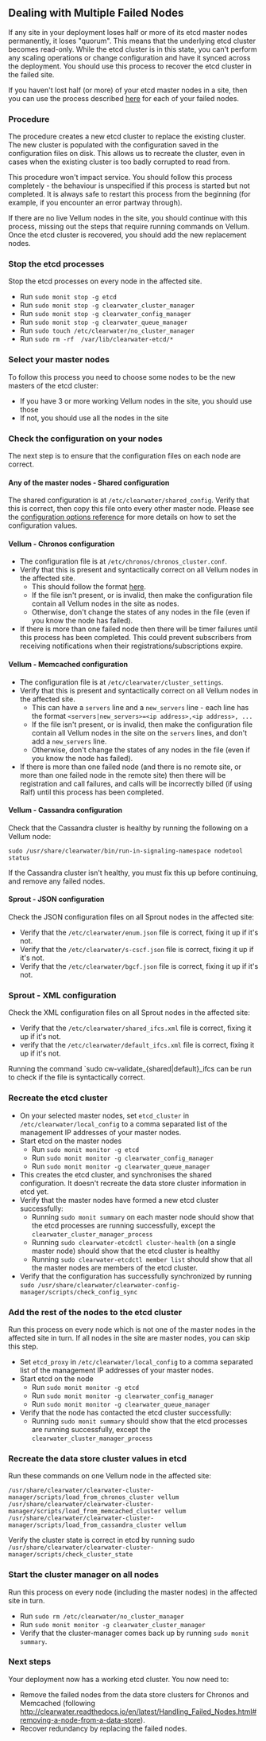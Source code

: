 ## Dealing with Multiple Failed Nodes

If any site in your deployment loses half or more of its etcd master nodes permanently, it loses "quorum". This means that the underlying etcd cluster becomes read-only. While the etcd cluster is in this state, you can't perform any scaling operations or change configuration and have it synced across the deployment. You should use this process to recover the etcd cluster in the failed site.

If you haven't lost half (or more) of your etcd master nodes in a site, then you can use the process described [here](http://clearwater.readthedocs.io/en/latest/Handling_Failed_Nodes.html#removing-a-failed-node) for each of your failed nodes.

### Procedure

The procedure creates a new etcd cluster to replace the existing cluster. The new cluster is populated with the configuration saved in the configuration files on disk. This allows us to recreate the cluster, even in cases when the existing cluster is too badly corrupted to read from.

This procedure won't impact service. You should follow this process completely - the behaviour is unspecified if this process is started but not completed. It is always safe to restart this process from the beginning (for example, if you encounter an error partway through).

If there are no live Vellum nodes in the site, you should continue with this process, missing out the steps that require running commands on Vellum. Once the etcd cluster is recovered, you should add the new replacement nodes.

### Stop the etcd processes

Stop the etcd processes on every node in the affected site.

* Run `sudo monit stop -g etcd`
* Run `sudo monit stop -g clearwater_cluster_manager`
* Run `sudo monit stop -g clearwater_config_manager`
* Run `sudo monit stop -g clearwater_queue_manager`
* Run `sudo touch /etc/clearwater/no_cluster_manager`
* Run `sudo rm -rf  /var/lib/clearwater-etcd/*`

### Select your master nodes

To follow this process you need to choose some nodes to be the new masters of the etcd cluster:

* If you have 3 or more working Vellum nodes in the site, you should use those
* If not, you should use all the nodes in the site

### Check the configuration on your nodes

The next step is to ensure that the configuration files on each node are correct.

#### Any of the master nodes - Shared configuration

The shared configuration is at `/etc/clearwater/shared_config`. Verify that this is correct, then copy this file onto every other master node. Please see the [configuration options reference](http://clearwater.readthedocs.io/en/latest/Clearwater_Configuration_Options_Reference.html) for more details on how to set the configuration values.

#### Vellum - Chronos configuration

* The configuration file is at `/etc/chronos/chronos_cluster.conf`.
* Verify that this is present and syntactically correct on all Vellum nodes in the affected site.
    * This should follow the format [here](https://github.com/Metaswitch/chronos/blob/dev/doc/clustering.md#clustering-chronos).
    * If the file isn't present, or is invalid, then make the configuration file contain all Vellum nodes in the site as nodes.
    * Otherwise, don't change the states of any nodes in the file (even if you know the node has failed).
* If there is more than one failed node then there will be timer failures until this process has been completed. This could prevent subscribers from receiving notifications when their registrations/subscriptions expire.

#### Vellum - Memcached configuration

* The configuration file is at `/etc/clearwater/cluster_settings`.
* Verify that this is present and syntactically correct on all Vellum nodes in the affected site.
    * This can have a `servers` line and a `new_servers` line - each line has the format `<servers|new_servers>=<ip address>,<ip address>, ...`
    * If the file isn't present, or is invalid, then make the configuration file contain all Vellum nodes in the site on the `servers` lines, and don't add a `new_servers` line.
    * Otherwise, don't change the states of any nodes in the file (even if you know the node has failed).
* If there is more than one failed node (and there is no remote site, or more than one failed node in the remote site) then there will be registration and call failures, and calls will be incorrectly billed (if using Ralf) until this process has been completed.

#### Vellum - Cassandra configuration

Check that the Cassandra cluster is healthy by running the following on a Vellum node:

	sudo /usr/share/clearwater/bin/run-in-signaling-namespace nodetool status

If the Cassandra cluster isn't healthy, you must fix this up before continuing, and remove any failed nodes.

#### Sprout - JSON configuration

Check the JSON configuration files on all Sprout nodes in the affected site:

* Verify that the `/etc/clearwater/enum.json` file is correct, fixing it up if it's not.
* Verify that the `/etc/clearwater/s-cscf.json` file is correct, fixing it up if it's not.
* Verify that the `/etc/clearwater/bgcf.json` file is correct, fixing it up if it's not.

### Sprout - XML configuration

Check the XML configuration files on all Sprout nodes in the affected site:

* Verify that the `/etc/clearwater/shared_ifcs.xml` file is correct, fixing it up if it's not.
* verify that the `/etc/clearwater/default_ifcs.xml` file is correct, fixing it  up if it's not.

Running the command `sudo cw-validate_{shared|default}_ifcs can be run to check if the file is syntactically correct.

### Recreate the etcd cluster

* On your selected master nodes, set `etcd_cluster` in `/etc/clearwater/local_config` to a comma separated list of the management IP addresses of your master nodes.
* Start etcd on the master nodes
    * Run `sudo monit monitor -g etcd`
    * Run `sudo monit monitor -g clearwater_config_manager`
    * Run `sudo monit monitor -g clearwater_queue_manager`
* This creates the etcd cluster, and synchronises the shared configuration. It doesn't recreate the data store cluster information in etcd yet.
* Verify that the master nodes have formed a new etcd cluster successfully:
    * Running `sudo monit summary` on each master node should show that the etcd processes are running successfully, except the `clearwater_cluster_manager_process`
    * Running `sudo clearwater-etcdctl cluster-health` (on a single master node) should show that the etcd cluster is healthy
    * Running `sudo clearwater-etcdctl member list` should show that all the master nodes are members of the etcd cluster.
* Verify that the configuration has successfully synchronized by running `sudo /usr/share/clearwater/clearwater-config-manager/scripts/check_config_sync`

### Add the rest of the nodes to the etcd cluster

Run this process on every node which is not one of the master nodes in the affected site in turn. If all nodes in the site are master nodes, you can skip this step.

* Set `etcd_proxy` in `/etc/clearwater/local_config` to a comma separated list of the management IP addresses of your master nodes.
* Start etcd on the node
    * Run `sudo monit monitor -g etcd`
    * Run `sudo monit monitor -g clearwater_config_manager`
    * Run `sudo monit monitor -g clearwater_queue_manager`
* Verify that the node has contacted the etcd cluster successfully:
    * Running `sudo monit summary` should show that the etcd processes are running successfully, except the `clearwater_cluster_manager_process`

### Recreate the data store cluster values in etcd

Run these commands on one Vellum node in the affected site:

	/usr/share/clearwater/clearwater-cluster-manager/scripts/load_from_chronos_cluster vellum
	/usr/share/clearwater/clearwater-cluster-manager/scripts/load_from_memcached_cluster vellum
	/usr/share/clearwater/clearwater-cluster-manager/scripts/load_from_cassandra_cluster vellum

Verify the cluster state is correct in etcd by running sudo `/usr/share/clearwater/clearwater-cluster-manager/scripts/check_cluster_state`

### Start the cluster manager on all nodes

Run this process on every node (including the master nodes) in the affected site in turn.

* Run `sudo rm /etc/clearwater/no_cluster_manager`
* Run `sudo monit monitor -g clearwater_cluster_manager`
* Verify that the cluster-manager comes back up by running `sudo monit summary`.

### Next steps

Your deployment now has a working etcd cluster. You now need to:

* Remove the failed nodes from the data store clusters for Chronos and Memcached (following http://clearwater.readthedocs.io/en/latest/Handling_Failed_Nodes.html#removing-a-node-from-a-data-store).
* Recover redundancy by replacing the failed nodes.
